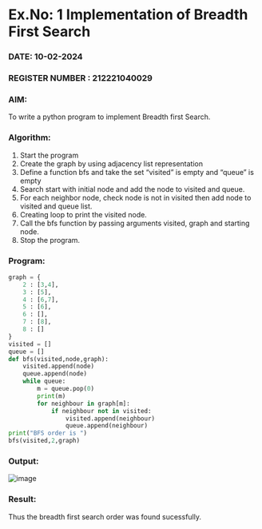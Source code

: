# Ex.No: 1  Implementation of Breadth First Search 
### DATE: 10-02-2024                                                                           
### REGISTER NUMBER : 212221040029
### AIM: 
To write a python program to implement Breadth first Search. 
### Algorithm:
1. Start the program
2. Create the graph by using adjacency list representation
3. Define a function bfs and take the set “visited” is empty and “queue” is empty
4. Search start with initial node and add the node to visited and queue.
5. For each neighbor node, check node is not in visited then add node to visited and queue list.
6.  Creating loop to print the visited node.
7.   Call the bfs function by passing arguments visited, graph and starting node.
8.   Stop the program.
### Program:
```python
graph = {
    2 : [3,4],
    3 : [5],
    4 : [6,7],
    5 : [6],
    6 : [],
    7 : [8],
    8 : []
}
visited = []
queue = []
def bfs(visited,node,graph):
    visited.append(node)
    queue.append(node)
    while queue:
        m = queue.pop(0)
        print(m)
        for neighbour in graph[m]:
            if neighbour not in visited:
                visited.append(neighbour)
                queue.append(neighbour)
print("BFS order is ")
bfs(visited,2,graph)
```
### Output:
![image](https://github.com/Bhargava-123/AI_Lab_2023-24/assets/85554376/d6696cd2-dfd5-4b42-b179-b82301a350fc)


### Result:
Thus the breadth first search order was found sucessfully.
